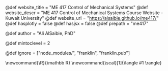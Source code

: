 <!--
Add here global page variables to use throughout your
website.
The website_* must be defined for the RSS to work
-->
@def website_title = "ME 417 Control of Mechanical Systems"
@def website_descr = "ME 417 Control of Mechanical Systems Course Website - Kuwait University"
@def website_url   = "https://alsaibie.github.io/me417/"
@def hasplotly = false
@def hasjsx = false
@def prepath = "me417"

@def author = "Ali AlSaibie, PhD"

@def mintoclevel = 2

<!--
Add here files or directories that should be ignored by Franklin, otherwise
these files might be copied and, if markdown, processed by Franklin which
you might not want. Indicate directories by ending the name with a `/`.
-->
@def ignore = ["node_modules/", "franklin", "franklin.pub"]

<!--
Add here global latex commands to use throughout your
pages. It can be math commands but does not need to be.
For instance:
* \newcommand{\phrase}{This is a long phrase to copy.}
-->
\newcommand{\R}{\mathbb R}
\newcommand{\scal}[1]{\langle #1 \rangle}
